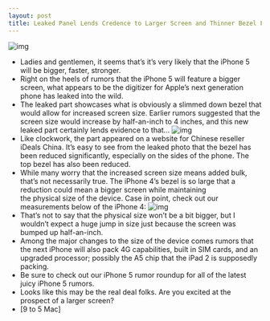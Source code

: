 ```yaml
---
layout: post
title: Leaked Panel Lends Credence to Larger Screen and Thinner Bezel For iPhone 5
---
```

![img](http://media.idownloadblog.com/wp-content/uploads/2011/02/iPhone-5-4-Inch-Digitizer.jpg)
* Ladies and gentlemen, it seems that’s it’s very likely that the iPhone 5 will be bigger, faster, stronger.
* Right on the heels of rumors that the iPhone 5 will feature a bigger screen, what appears to be the digitizer for Apple’s next generation phone has leaked into the wild.
* The leaked part showcases what is obviously a slimmed down bezel that would allow for increased screen size. Earlier rumors suggested that the screen size would increase by half-an-inch to 4 inches, and this new leaked part certainly lends evidence to that…
![img](http://media.idownloadblog.com/wp-content/uploads/2011/02/iPhone-4-inch-screen-e12978023503361.png)
* Like clockwork, the part appeared on a website for Chinese reseller iDeals China. It’s easy to see from the leaked photo that the bezel has been reduced significantly, especially on the sides of the phone. The top bezel has also been reduced.
* While many worry that the increased screen size means added bulk, that’s not necessarily true. The iPhone 4’s bezel is so large that a reduction could mean a bigger screen while maintaining the physical size of the device. Case in point, check out our measurements below of the iPhone 4:
![img](http://media.idownloadblog.com/wp-content/uploads/2011/02/iPhone-4-Bezel-Size.jpg)
* That’s not to say that the physical size won’t be a bit bigger, but I wouldn’t expect a huge jump in size just because the screen was bumped up half-an-inch.
* Among the major changes to the size of the device comes rumors that the next iPhone will also pack 4G capabilities, built in SIM cards, and an upgraded processor; possibly the A5 chip that the iPad 2 is supposedly packing.
* Be sure to check out our iPhone 5 rumor roundup for all of the latest juicy iPhone 5 rumors.
* Looks like this may be the real deal folks. Are you excited at the prospect of a larger screen?
* [9 to 5 Mac]

